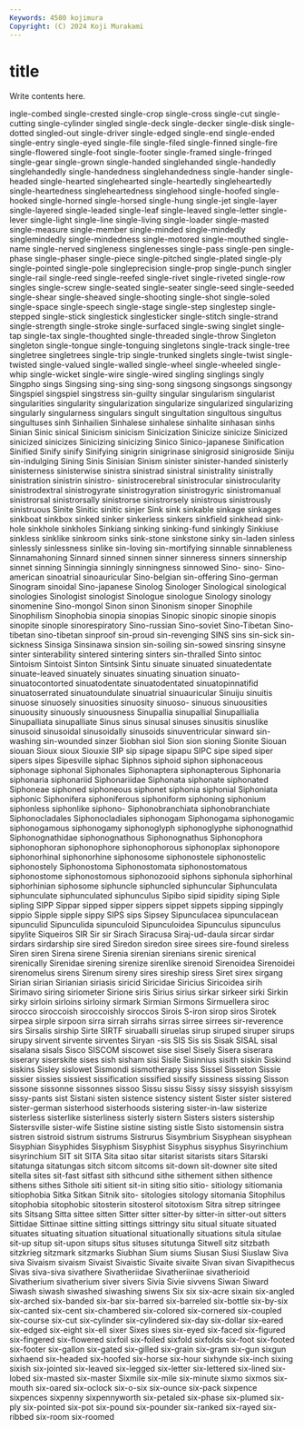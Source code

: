 ```yaml
---
Keywords: 4580 kojimura
Copyright: (C) 2024 Koji Murakami
---
```


# title

Write contents here.



ingle-combed single-crested single-crop single-cross single-cut single-cutting single-cylinder singled single-deck single-decker
single-disk single-dotted singled-out single-driver single-edged single-end single-ended single-entry single-eyed single-file
single-filed single-finned single-fire single-flowered single-foot single-footer single-framed single-fringed single-gear single-grown
single-handed singlehanded single-handedly singlehandedly single-handedness singlehandedness single-hander single-headed single-hearted singlehearted
single-heartedly singleheartedly single-heartedness singleheartedness singlehood single-hoofed single-hooked single-horned single-horsed single-hung
single-jet single-layer single-layered single-leaded single-leaf single-leaved single-letter single-lever single-light single-line
single-living single-loader single-masted single-measure single-member single-minded single-mindedly singlemindedly single-mindedness single-motored
single-mouthed single-name single-nerved singleness singlenesses single-pass single-pen single-phase single-phaser single-piece
single-pitched single-plated single-ply single-pointed single-pole singleprecision single-prop single-punch singler single-rail
single-reed single-reefed single-rivet single-riveted single-row singles single-screw single-seated single-seater single-seed
single-seeded single-shear single-sheaved single-shooting single-shot single-soled single-space single-speech single-stage single-step
singlestep single-stepped single-stick singlestick singlesticker single-stitch single-strand single-strength single-stroke single-surfaced
single-swing singlet single-tap single-tax single-thoughted single-threaded single-throw Singleton singleton single-tongue
single-tonguing singletons single-track single-tree singletree singletrees single-trip single-trunked singlets single-twist
single-twisted single-valued single-walled single-wheel single-wheeled single-whip single-wicket single-wire single-wired singling
singlings singly Singpho sings Singsing sing-sing sing-song singsong singsongs singsongy
Singspiel singspiel singstress sin-guilty singular singularism singularist singularities singularity singularization
singularize singularized singularizing singularly singularness singulars singult singultation singultous singultus
singultuses sinh Sinhailien Sinhalese sinhalese sinhalite sinhasan sinhs Sinian Sinic
sinical Sinicism sinicism Sinicization Sinicize sinicize Sinicized sinicized sinicizes Sinicizing
sinicizing Sinico Sinico-japanese Sinification Sinified Sinify sinify Sinifying sinigrin sinigrinase
sinigrosid sinigroside Siniju sin-indulging Sining Sinis Sinisian Sinism sinister sinister-handed
sinisterly sinisterness sinisterwise sinistra sinistrad sinistral sinistrality sinistrally sinistration sinistrin
sinistro- sinistrocerebral sinistrocular sinistrocularity sinistrodextral sinistrogyrate sinistrogyration sinistrogyric sinistromanual sinistrorsal
sinistrorsally sinistrorse sinistrorsely sinistrous sinistrously sinistruous Sinite Sinitic sinitic sinjer
Sink sink sinkable sinkage sinkages sinkboat sinkbox sinked sinker sinkerless
sinkers sinkfield sinkhead sink-hole sinkhole sinkholes Sinkiang sinking sinking-fund sinkingly
Sinkiuse sinkless sinklike sinkroom sinks sink-stone sinkstone sinky sin-laden sinless
sinlessly sinlessness sinlike sin-loving sin-mortifying sinnable sinnableness Sinnamahoning Sinnard sinned
sinnen sinner sinneress sinners sinnership sinnet sinning Sinningia sinningly sinningness
sinnowed Sino- sino- Sino-american sinoatrial sinoauricular Sino-belgian sin-offering Sino-german Sinogram
sinoidal Sino-japanese Sinolog Sinologer Sinological sinological sinologies Sinologist sinologist Sinologue
sinologue Sinology sinology sinomenine Sino-mongol Sinon sinon Sinonism sinoper Sinophile
Sinophilism Sinophobia sinopia sinopias Sinopic sinopic sinopie sinopis sinopite sinople
sinorespiratory Sino-russian Sino-soviet Sino-Tibetan Sino-tibetan sino-tibetan sinproof sin-proud sin-revenging SINS
sins sin-sick sin-sickness Sinsiga Sinsinawa sinsion sin-soiling sin-sowed sinsring sinsyne
sinter sinterability sintered sintering sinters sin-thralled Sinto sintoc Sintoism Sintoist
Sinton Sintsink Sintu sinuate sinuated sinuatedentate sinuate-leaved sinuately sinuates sinuating
sinuation sinuato- sinuatocontorted sinuatodentate sinuatodentated sinuatopinnatifid sinuatoserrated sinuatoundulate sinuatrial sinuauricular
Sinuiju sinuitis sinuose sinuosely sinuosities sinuosity sinuoso- sinuous sinuousities sinuousity
sinuously sinuousness Sinupallia sinupallial Sinupallialia Sinupalliata sinupalliate Sinus sinus sinusal
sinuses sinusitis sinuslike sinusoid sinusoidal sinusoidally sinusoids sinuventricular sinward sin-washing
sin-wounded sinzer Siobhan siol Sion sion sioning Sionite Siouan siouan
Sioux sioux Siouxie SIP sip sipage sipapu SIPC sipe siped
siper sipers sipes Sipesville siphac Siphnos siphoid siphon siphonaceous siphonage
siphonal Siphonales Siphonaptera siphonapterous Siphonaria siphonaria siphonariid Siphonariidae Siphonata siphonate
siphonated Siphoneae siphoned siphoneous siphonet siphonia siphonial Siphoniata siphonic Siphonifera
siphoniferous siphoniform siphoning siphonium siphonless siphonlike siphono- Siphonobranchiata siphonobranchiate Siphonocladales
Siphonocladiales siphonogam Siphonogama siphonogamic siphonogamous siphonogamy siphonoglyph siphonoglyphe siphonognathid Siphonognathidae
siphonognathous Siphonognathus Siphonophora siphonophoran siphonophore siphonophorous siphonoplax siphonopore siphonorhinal siphonorhine
siphonosome siphonostele siphonostelic siphonostely Siphonostoma Siphonostomata siphonostomatous siphonostome siphonostomous siphonozooid
siphons siphonula siphorhinal siphorhinian siphosome siphuncle siphuncled siphuncular Siphunculata siphunculate
siphunculated siphunculus Sipibo sipid sipidity siping Siple sipling SIPP Sippar
sipped sipper sippers sippet sippets sipping sippingly sippio Sipple sipple
sippy SIPS sips Sipsey Sipunculacea sipunculacean sipunculid Sipunculida sipunculoid Sipunculoidea
Sipunculus sipunculus sipylite Siqueiros SIR Sir sir Sirach Siracusa Siraj-ud-daula
sircar sirdar sirdars sirdarship sire sired Siredon siredon siree sirees
sire-found sireless Siren siren Sirena sirene Sirenia sirenian sirenians sirenic
sirenical sirenically Sirenidae sirening sirenize sirenlike sirenoid Sirenoidea Sirenoidei sirenomelus
sirens Sirenum sireny sires sireship siress Siret sirex sirgang Sirian
sirian Sirianian siriasis siricid Siricidae Siricius Siricoidea sirih Sirimavo siring
siriometer Sirione siris Sirius sirius sirkar sirkeer sirki Sirkin sirky
sirloin sirloins sirloiny sirmark Sirmian Sirmons Sirmuellera siroc sirocco siroccoish
siroccoishly siroccos Sirois S-iron sirop siros Sirotek sirpea sirple sirpoon
sirra sirrah sirrahs sirras sirree sirrees sir-reverence sirs Sirsalis sirship
Sirte SIRTF siruaballi siruelas sirup siruped siruper sirups sirupy sirvent
sirvente sirventes Siryan -sis SIS Sis sis Sisak SISAL sisal
sisalana sisals Sisco SISCOM siscowet sise sisel Sisely Sisera siserara
siserary siserskite sises sish sisham sisi Sisile Sisinnius sisith siskin
Siskind siskins Sisley sislowet Sismondi sismotherapy siss Sissel Sisseton Sissie
sissier sissies sissiest sissification sissified sissify sissiness sissing Sisson sissone
sissonne sissonnes sissoo Sissu sissu Sissy sissy sissyish sissyism sissy-pants
sist Sistani sisten sistence sistency sistent Sister sister sistered sister-german
sisterhood sisterhoods sistering sister-in-law sisterize sisterless sisterlike sisterliness sisterly sistern
Sisters sisters sistership Sistersville sister-wife Sistine sistine sisting sistle Sisto
sistomensin sistra sistren sistroid sistrum sistrums Sistrurus Sisymbrium Sisyphean sisyphean
Sisyphian Sisyphides Sisyphism Sisyphist Sisyphus sisyphus Sisyrinchium sisyrinchium SIT sit
SITA Sita sitao sitar sitarist sitarists sitars Sitarski sitatunga sitatungas
sitch sitcom sitcoms sit-down sit-downer site sited sitella sites sit-fast
sitfast sith sithcund sithe sithement sithen sithence sithens sithes Sithole
siti sitient sit-in siting sitio sitio- sitiology sitiomania sitiophobia Sitka
Sitkan Sitnik sito- sitologies sitology sitomania Sitophilus sitophobia sitophobic sitosterin
sitosterol sitotoxism Sitra sitrep sitringee sits Sitsang Sitta sittee sitten
Sitter sitter sitter-by sitter-in sitter-out sitters Sittidae Sittinae sittine sitting
sittings sittringy situ situal situate situated situates situating situation situational
situationally situations situla situlae sit-up situp sit-upon situps situs situses
situtunga Sitwell sitz sitzbath sitzkrieg sitzmark sitzmarks Siubhan Sium siums
Siusan Siusi Siuslaw Siva siva Sivaism sivaism Sivaist Sivaistic Sivaite
sivaite Sivan sivan Sivapithecus Sivas siva-siva sivathere Sivatheriidae Sivatheriinae sivatherioid
Sivatherium sivatherium siver sivers Sivia Sivie sivvens Siwan Siward Siwash
siwash siwashed siwashing siwens Six six six-acre sixain six-angled six-arched
six-banded six-bar six-barred six-barreled six-bottle six-by-six six-canted six-cent six-chambered six-colored
six-cornered six-coupled six-course six-cut six-cylinder six-cylindered six-day six-dollar six-eared six-edged
six-eight six-ell sixer Sixes sixes six-eyed six-faced six-figured six-fingered six-flowered
sixfoil six-foiled sixfold sixfolds six-foot six-footed six-footer six-gallon six-gated six-gilled
six-grain six-gram six-gun sixgun sixhaend six-headed six-hoofed six-horse six-hour sixhynde
six-inch sixing sixish six-jointed six-leaved six-legged six-letter six-lettered six-lined six-lobed
six-masted six-master Sixmile six-mile six-minute sixmo sixmos six-mouth six-oared six-oclock
six-o-six six-ounce six-pack sixpence sixpences sixpenny sixpennyworth six-petaled six-phase six-plumed
six-ply six-pointed six-pot six-pound six-pounder six-ranked six-rayed six-ribbed six-room six-roomed
